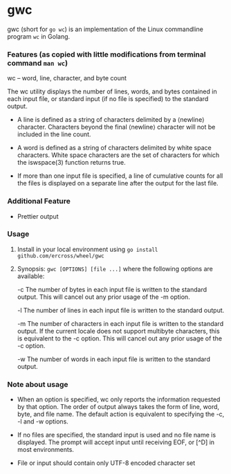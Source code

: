 # gwc

gwc (short for `go wc`) is an implementation of the Linux commandline program `wc` in Golang. 

### Features (as copied with little modifications from terminal command `man wc`)
wc – word, line, character, and byte count

The wc utility displays the number of lines, words, and bytes contained
in each input file, or standard input (if no file is specified) to the
standard output.  

- A line is defined as a string of characters delimited
  by a ⟨newline⟩ character.  Characters beyond the final ⟨newline⟩
  character will not be included in the line count.

- A word is defined as a string of characters delimited by white space
  characters.  White space characters are the set of characters for which
  the iswspace(3) function returns true.

- If more than one input file is
  specified, a line of cumulative counts for all the files is displayed on
  a separate line after the output for the last file.

### Additional Feature
- Prettier output

### Usage
1. Install in your local environment using `go install github.com/ercross/wheel/gwc`
2. Synopsis: `gwc [OPTIONS] [file ...]`
    where the following options are available:

   -c      The number of bytes in each input file is written to the standard
           output.  This will cancel out any prior usage of the -m option.

   -l      The number of lines in each input file is written to the standard output.

   -m      The number of characters in each input file is written to the
           standard output.  If the current locale does not support
           multibyte characters, this is equivalent to the -c option.  This
           will cancel out any prior usage of the -c option.

   -w      The number of words in each input file is written to the standard output.

### Note about usage
- When an option is specified, wc only reports the information requested by
that option.  The order of output always takes the form of line, word,
byte, and file name.  The default action is equivalent to specifying the
-c, -l and -w options.

- If no files are specified, the standard input is used and no file name is
displayed.  The prompt will accept input until receiving EOF, or [^D] in most environments.

- File or input should contain only UTF-8 encoded character set 


